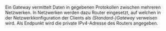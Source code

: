 Ein Gateway vermittelt Daten in gegebenen Protokollen zwischen mehreren Netzwerken. In Netzwerken werden dazu Router eingesetzt, auf welchen in der Netzwerkkonfiguration der Clients als *(Standard-)Gateway* verweisen wird. Als Endpunkt wird die private IPv4-Adresse des Routers angegeben.